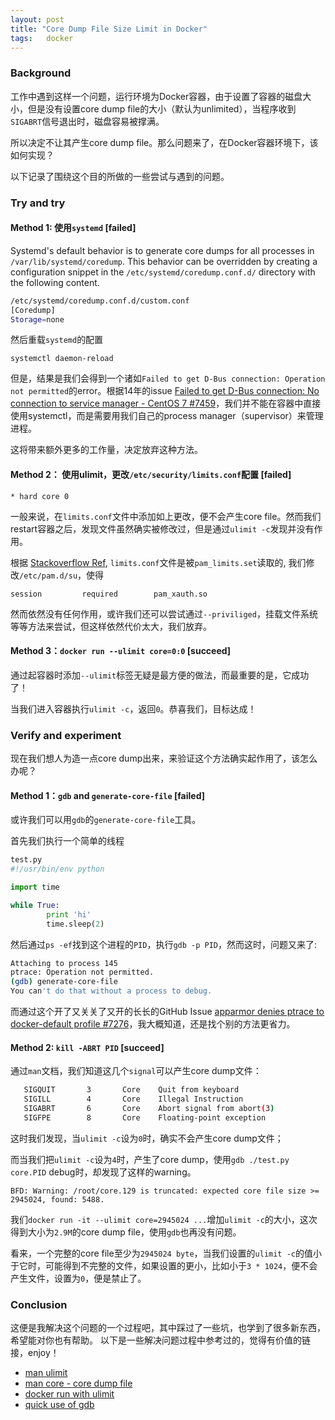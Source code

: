 ```yaml
---
layout: post
title: "Core Dump File Size Limit in Docker"
tags:   docker
---
```


### Background
工作中遇到这样一个问题，运行环境为Docker容器，由于设置了容器的磁盘大小，但是没有设置core dump file的大小（默认为unlimited），当程序收到`SIGABRT`信号退出时，磁盘容易被撑满。

所以决定不让其产生core dump file。那么问题来了，在Docker容器环境下，该如何实现？

以下记录了围绕这个目的所做的一些尝试与遇到的问题。

### Try and try

#### Method 1: 使用`systemd` [failed]
Systemd's default behavior is to generate core dumps for all processes in `/var/lib/systemd/coredump`. This behavior can be overridden by creating a configuration snippet in the `/etc/systemd/coredump.conf.d/` directory with the following content.

~~~~bash
/etc/systemd/coredump.conf.d/custom.conf
[Coredump]
Storage=none
~~~~~~~~~~~~

然后重载`systemd`的配置

	systemctl daemon-reload

但是，结果是我们会得到一个诸如`Failed to get D-Bus connection: Operation not permitted`的error。根据14年的issue [Failed to get D-Bus connection: No connection to service manager - CentOS 7 #7459](https://github.com/moby/moby/issues/7459)，我们并不能在容器中直接使用systemctl，而是需要用我们自己的process manager（supervisor）来管理进程。

这将带来额外更多的工作量，决定放弃这种方法。

#### Method 2： 使用ulimit，更改`/etc/security/limits.conf`配置 [failed]

	* hard core 0

一般来说，在`limits.conf`文件中添加如上更改，便不会产生core file。然而我们restart容器之后，发现文件虽然确实被修改过，但是通过`ulimit -c`发现并没有作用。

根据 [Stackoverflow Ref](http://stackoverflow.com/questions/24180048/linux-limits-conf-not-working),  `limits.conf`文件是被`pam_limits.set`读取的, 我们修改`/etc/pam.d/su`，使得

	session         required        pam_xauth.so

然而依然没有任何作用，或许我们还可以尝试通过`--priviliged`，挂载文件系统等等方法来尝试，但这样依然代价太大，我们放弃。

#### Method 3：`docker run --ulimit core=0:0` [succeed]
通过起容器时添加`--ulimit`标签无疑是最方便的做法，而最重要的是，它成功了！

当我们进入容器执行`ulimit -c`，返回`0`。恭喜我们，目标达成！

### Verify and experiment
现在我们想人为造一点core dump出来，来验证这个方法确实起作用了，该怎么办呢？

#### Method 1：`gdb` and `generate-core-file` [failed]
或许我们可以用`gdb`的`generate-core-file`工具。

首先我们执行一个简单的线程

~~~~python
test.py
#!/usr/bin/env python

import time

while True:
        print 'hi'
        time.sleep(2)
~~~~~~~~~~

然后通过`ps -ef`找到这个进程的`PID`，执行`gdb -p PID`，然而这时，问题又来了:

~~~~bash
Attaching to process 145
ptrace: Operation not permitted.
(gdb) generate-core-file 
You can't do that without a process to debug.
~~~~~~~

而通过这个开了又关关了又开的长长的GitHub Issue [apparmor denies ptrace to docker-default profile #7276](https://github.com/moby/moby/issues/7276)，我大概知道，还是找个别的方法更省力。

#### Method 2: `kill -ABRT PID` [succeed]
通过`man`文档，我们知道这几个`signal`可以产生core dump文件：

~~~~bash
   SIGQUIT       3       Core    Quit from keyboard
   SIGILL        4       Core    Illegal Instruction
   SIGABRT       6       Core    Abort signal from abort(3)
   SIGFPE        8       Core    Floating-point exception
~~~~~~~~~~~~


这时我们发现，当`ulimit -c`设为`0`时，确实不会产生core dump文件；

而当我们把`ulimit -c`设为`4`时，产生了core dump，使用`gdb ./test.py core.PID` debug时，却发现了这样的warning。

	BFD: Warning: /root/core.129 is truncated: expected core file size >= 2945024, found: 5488.


我们`docker run -it --ulimit core=2945024 ...`增加`ulimit -c`的大小，这次得到大小为`2.9M`的core dump file，使用`gdb`也再没有问题。

看来，一个完整的core file至少为`2945024 byte`，当我们设置的`ulimit -c`的值小于它时，可能得到不完整的文件，如果设置的更小，比如小于`3 * 1024`，便不会产生文件，设置为`0`，便是禁止了。

### Conclusion
这便是我解决这个问题的一个过程吧，其中踩过了一些坑，也学到了很多新东西，希望能对你也有帮助。 以下是一些解决问题过程中参考过的，觉得有价值的链接，enjoy！

- [man ulimit](https://ss64.com/bash/ulimit.html)
- [man core - core dump file](http://man7.org/linux/man-pages/man5/core.5.html)
- [docker run with ulimit](https://docs.docker.com/engine/reference/commandline/run/#set-ulimits-in-container---ulimit)
- [quick use of gdb](http://stackoverflow.com/questions/8305866/how-to-analyze-a-programs-core-dump-file-with-gdb)
